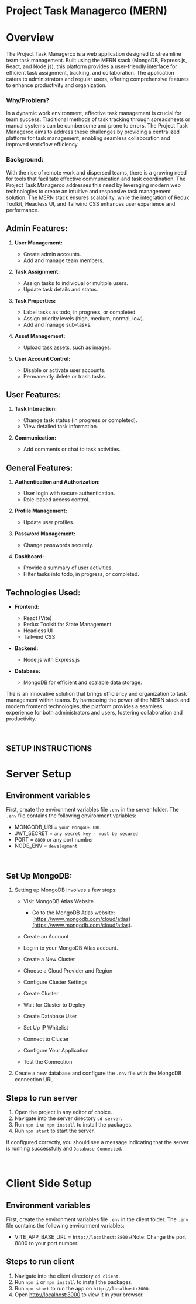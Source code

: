 # Project Task Managerco (MERN)

# Overview
The Project Task Managerco is a web application designed to streamline team task management. Built using the MERN stack (MongoDB, Express.js, React, and Node.js), this platform provides a user-friendly interface for efficient task assignment, tracking, and collaboration. The application caters to administrators and regular users, offering comprehensive features to enhance productivity and organization.



### Why/Problem?
In a dynamic work environment, effective task management is crucial for team success. Traditional methods of task tracking through spreadsheets or manual systems can be cumbersome and prone to errors. The Project Task Managerco aims to address these challenges by providing a centralized platform for task management, enabling seamless collaboration and improved workflow efficiency.



### **Background**:
With the rise of remote work and dispersed teams, there is a growing need for tools that facilitate effective communication and task coordination. The Project Task Managerco addresses this need by leveraging modern web technologies to create an intuitive and responsive task management solution. The MERN stack ensures scalability, while the integration of Redux Toolkit, Headless UI, and Tailwind CSS enhances user experience and performance.


### 
## **Admin Features:**
1. **User Management:**
    - Create admin accounts.
    - Add and manage team members.

2. **Task Assignment:**
    - Assign tasks to individual or multiple users.
    - Update task details and status.

3. **Task Properties:**
    - Label tasks as todo, in progress, or completed.
    - Assign priority levels (high, medium, normal, low).
    - Add and manage sub-tasks.

4. **Asset Management:**
    - Upload task assets, such as images.

5. **User Account Control:**
    - Disable or activate user accounts.
    - Permanently delete or trash tasks.


## **User Features:**
1. **Task Interaction:**
    - Change task status (in progress or completed).
    - View detailed task information.

2. **Communication:**
    - Add comments or chat to task activities.


## **General Features:**
1. **Authentication and Authorization:**
    - User login with secure authentication.
    - Role-based access control.

2. **Profile Management:**
    - Update user profiles.

3. **Password Management:**
    - Change passwords securely.

4. **Dashboard:**
    - Provide a summary of user activities.
    - Filter tasks into todo, in progress, or completed.




## **Technologies Used:**
- **Frontend:**
    - React (Vite)
    - Redux Toolkit for State Management
    - Headless UI
    - Tailwind CSS


- **Backend:**
    - Node.js with Express.js
    
- **Database:**
    - MongoDB for efficient and scalable data storage.


The  is an innovative solution that brings efficiency and organization to task management within teams. By harnessing the power of the MERN stack and modern frontend technologies, the platform provides a seamless experience for both administrators and users, fostering collaboration and productivity.


&nbsp;

## SETUP INSTRUCTIONS


# Server Setup

## Environment variables
First, create the environment variables file `.env` in the server folder. The `.env` file contains the following environment variables:

- MONGODB_URI = `your MongoDB URL`
- JWT_SECRET = `any secret key - must be secured`
- PORT = `8800` or any port number
- NODE_ENV = `development`


&nbsp;

## Set Up MongoDB:

1. Setting up MongoDB involves a few steps:
    - Visit MongoDB Atlas Website
        - Go to the MongoDB Atlas website: [https://www.mongodb.com/cloud/atlas](https://www.mongodb.com/cloud/atlas).

    - Create an Account
    - Log in to your MongoDB Atlas account.
    - Create a New Cluster
    - Choose a Cloud Provider and Region
    - Configure Cluster Settings
    - Create Cluster
    - Wait for Cluster to Deploy
    - Create Database User
    - Set Up IP Whitelist
    - Connect to Cluster
    - Configure Your Application
    - Test the Connection

2. Create a new database and configure the `.env` file with the MongoDB connection URL. 

## Steps to run server

1. Open the project in any editor of choice.
2. Navigate into the server directory `cd server`.
3. Run `npm i` or `npm install` to install the packages.
4. Run `npm start` to start the server.

If configured correctly, you should see a message indicating that the server is running successfully and `Database Connected`.

&nbsp;

# Client Side Setup

## Environment variables
First, create the environment variables file `.env` in the client folder. The `.env` file contains the following environment variables:

- VITE_APP_BASE_URL = `http://localhost:8800` #Note: Change the port 8800 to your port number.

## Steps to run client

1. Navigate into the client directory `cd client`.
2. Run `npm i` or `npm install` to install the packages.
3. Run `npm start` to run the app on `http://localhost:3000`.
4. Open [http://localhost:3000](http://localhost:3000) to view it in your browser.
